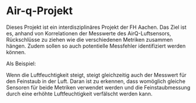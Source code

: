 ﻿# Air-q-Projekt
Dieses Projekt ist ein interdisziplinäres Projekt der FH Aachen. 
Das Ziel ist es, anhand von Korrelationen der Messwerte des AirQ-Luftsensors, Rückschlüsse zu ziehen wie die verschiedenen Metriken zusammen hängen. Zudem sollen so auch potentielle Messfehler identifiziert werden können.

Als Beispiel:

Wenn die Luftfeuchtigkeit steigt, steigt gleichzeitig auch der Messwert für den Feinstaub in der Luft. Daran ist zu erkennen, dass womöglich gleiche Sensoren für beide Metriken verwendet werden und die Feinstaubmessung durch eine erhöhte Luftfeuchtigkeit verfälscht werden kann.
